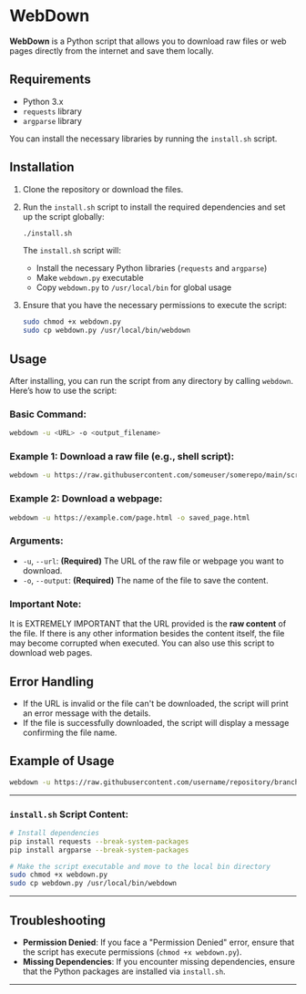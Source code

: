 
# WebDown

**WebDown** is a Python script that allows you to download raw files or web pages directly from the internet and save them locally.

## Requirements

* Python 3.x
* `requests` library
* `argparse` library

You can install the necessary libraries by running the `install.sh` script.

## Installation

1. Clone the repository or download the files.

2. Run the `install.sh` script to install the required dependencies and set up the script globally:

   ```bash
   ./install.sh
   ```

   The `install.sh` script will:

   * Install the necessary Python libraries (`requests` and `argparse`)
   * Make `webdown.py` executable
   * Copy `webdown.py` to `/usr/local/bin` for global usage

3. Ensure that you have the necessary permissions to execute the script:

   ```bash
   sudo chmod +x webdown.py
   sudo cp webdown.py /usr/local/bin/webdown
   ```

## Usage

After installing, you can run the script from any directory by calling `webdown`. Here’s how to use the script:

### Basic Command:

```bash
webdown -u <URL> -o <output_filename>
```

### Example 1: Download a raw file (e.g., shell script):

```bash
webdown -u https://raw.githubusercontent.com/someuser/somerepo/main/script.sh -o myscript.sh
```

### Example 2: Download a webpage:

```bash
webdown -u https://example.com/page.html -o saved_page.html
```

### Arguments:

* `-u`, `--url`: **(Required)** The URL of the raw file or webpage you want to download.
* `-o`, `--output`: **(Required)** The name of the file to save the content.

### Important Note:

It is EXTREMELY IMPORTANT that the URL provided is the **raw content** of the file. If there is any other information besides the content itself, the file may become corrupted when executed. You can also use this script to download web pages.

## Error Handling

* If the URL is invalid or the file can't be downloaded, the script will print an error message with the details.
* If the file is successfully downloaded, the script will display a message confirming the file name.

## Example of Usage

```bash
webdown -u https://raw.githubusercontent.com/username/repository/branch/file.sh -o downloaded_file.sh
```

---

### `install.sh` Script Content:

```bash
# Install dependencies
pip install requests --break-system-packages
pip install argparse --break-system-packages

# Make the script executable and move to the local bin directory
sudo chmod +x webdown.py
sudo cp webdown.py /usr/local/bin/webdown
```

---

## Troubleshooting

* **Permission Denied**: If you face a "Permission Denied" error, ensure that the script has execute permissions (`chmod +x webdown.py`).
* **Missing Dependencies**: If you encounter missing dependencies, ensure that the Python packages are installed via `install.sh`.

---

